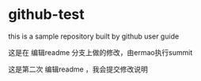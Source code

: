 # github-test
this is a sample repository built by github user guide

这是在   编辑readme 分支上做的修改，由ermao执行summit

这是第二次 编辑readme ，我会提交修改说明
